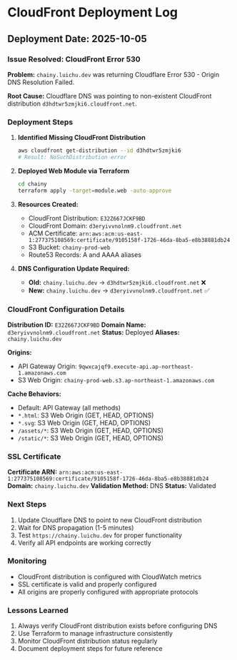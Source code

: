 # CloudFront Deployment Log

## Deployment Date: 2025-10-05

### Issue Resolved: CloudFront Error 530

**Problem:** `chainy.luichu.dev` was returning Cloudflare Error 530 - Origin DNS Resolution Failed.

**Root Cause:** Cloudflare DNS was pointing to non-existent CloudFront distribution `d3hdtwr5zmjki6.cloudfront.net`.

### Deployment Steps

1. **Identified Missing CloudFront Distribution**

   ```bash
   aws cloudfront get-distribution --id d3hdtwr5zmjki6
   # Result: NoSuchDistribution error
   ```

2. **Deployed Web Module via Terraform**

   ```bash
   cd chainy
   terraform apply -target=module.web -auto-approve
   ```

3. **Resources Created:**

   - CloudFront Distribution: `E32Z667JCKF9BD`
   - CloudFront Domain: `d3eryivvnolnm9.cloudfront.net`
   - ACM Certificate: `arn:aws:acm:us-east-1:277375108569:certificate/9105158f-1726-46da-8ba5-e8b38881db24`
   - S3 Bucket: `chainy-prod-web`
   - Route53 Records: A and AAAA aliases

4. **DNS Configuration Update Required:**
   - **Old:** `chainy.luichu.dev` → `d3hdtwr5zmjki6.cloudfront.net` ❌
   - **New:** `chainy.luichu.dev` → `d3eryivvnolnm9.cloudfront.net` ✅

### CloudFront Configuration Details

**Distribution ID:** `E32Z667JCKF9BD`
**Domain Name:** `d3eryivvnolnm9.cloudfront.net`
**Status:** Deployed
**Aliases:** `chainy.luichu.dev`

**Origins:**

- API Gateway Origin: `9qwxcajqf9.execute-api.ap-northeast-1.amazonaws.com`
- S3 Web Origin: `chainy-prod-web.s3.ap-northeast-1.amazonaws.com`

**Cache Behaviors:**

- Default: API Gateway (all methods)
- `*.html`: S3 Web Origin (GET, HEAD, OPTIONS)
- `*.svg`: S3 Web Origin (GET, HEAD, OPTIONS)
- `/assets/*`: S3 Web Origin (GET, HEAD, OPTIONS)
- `/static/*`: S3 Web Origin (GET, HEAD, OPTIONS)

### SSL Certificate

**Certificate ARN:** `arn:aws:acm:us-east-1:277375108569:certificate/9105158f-1726-46da-8ba5-e8b38881db24`
**Domain:** `chainy.luichu.dev`
**Validation Method:** DNS
**Status:** Validated

### Next Steps

1. Update Cloudflare DNS to point to new CloudFront distribution
2. Wait for DNS propagation (1-5 minutes)
3. Test `https://chainy.luichu.dev` for proper functionality
4. Verify all API endpoints are working correctly

### Monitoring

- CloudFront distribution is configured with CloudWatch metrics
- SSL certificate is valid and properly configured
- All origins are properly configured with appropriate protocols

### Lessons Learned

1. Always verify CloudFront distribution exists before configuring DNS
2. Use Terraform to manage infrastructure consistently
3. Monitor CloudFront distribution status regularly
4. Document deployment steps for future reference
